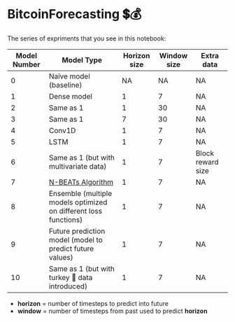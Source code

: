 # BitcoinForecasting 💲💰


The series of expriments that you see in this notebook:


| Model Number | Model Type | Horizon size | Window size | Extra data |
| ----- | ----- | ----- | ----- | ----- |
| 0 | Naïve model (baseline) | NA | NA | NA |
| 1 | Dense model | 1 | 7 | NA |
| 2 | Same as 1 | 1 | 30 | NA | 
| 3 | Same as 1 | 7 | 30 | NA |
| 4 | Conv1D | 1 | 7 | NA |
| 5 | LSTM | 1 | 7 | NA |
| 6 | Same as 1 (but with multivariate data) | 1 | 7 | Block reward size |
| 7 | [N-BEATs Algorithm](https://arxiv.org/pdf/1905.10437.pdf) | 1 | 7 | NA |
| 8 | Ensemble (multiple models optimized on different loss functions) | 1 | 7 | NA | 
| 9 | Future prediction model (model to predict future values) | 1 | 7 | NA| 
| 10 | Same as 1 (but with turkey 🦃 data introduced) | 1 | 7 | NA |

* **horizon** = number of timesteps to predict into future
* **window** = number of timesteps from past used to predict **horizon**
